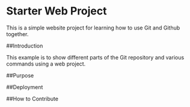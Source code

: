 # Starter Web Project

This is a simple website project for learning how to use Git and Github together.

##Introduction

This example is to show different parts of the Git repository and various commands using a web project.

##Purpose

##Deployment

##How to Contribute